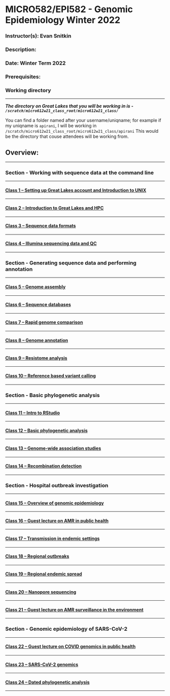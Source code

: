 # MICRO582/EPI582 - Genomic Epidemiology Winter 2022

### Instructor(s): Evan Snitkin

### Description: 

### Date: Winter Term 2022

### Prerequisites:

### Working directory
---------------------

***The directory on Great Lakes that you will be working in is - `/scratch/micro612w21_class_root/micro612w21_class/`***

You can find a folder named after your username/uniqname; for example if my uniqname is `apirani`, I will be working in `/scratch/micro612w21_class_root/micro612w21_class/apirani` This would be the directory that couse attendees will be working from.

## Overview:
------------

### Section - Working with sequence data at the command line
--------------------------------------------------------

#### [Class 1 – Setting up Great Lakes account and Introduction to UNIX](https://github.com/Snitkin-Lab-Umich/MICRO582-EPI582-Winter-2022/blob/main/class/class1/README.md)
***




#### [Class 2 – Introduction to Great Lakes and HPC](https://github.com/Snitkin-Lab-Umich/MICRO582-EPI582-Winter-2022/blob/main/class/class2/README.md)
***




#### [Class 3 – Sequence data formats](https://github.com/Snitkin-Lab-Umich/MICRO582-EPI582-Winter-2022/blob/main/class/class3/README.md)
***




#### [Class 4 – Illumina sequencing data and QC](https://github.com/Snitkin-Lab-Umich/MICRO582-EPI582-Winter-2022/blob/main/class/class4/README.md)
***



### Section - Generating sequence data and performing annotation
------------------------------------------------------------

#### [Class 5 – Genome assembly](https://github.com/Snitkin-Lab-Umich/MICRO582-EPI582-Winter-2022/blob/main/class/class5/README.md)
***




#### [Class 6 – Sequence databases](https://github.com/Snitkin-Lab-Umich/MICRO582-EPI582-Winter-2022/blob/main/class/class6/README.md)
***




#### [Class 7 – Rapid genome comparison](https://github.com/Snitkin-Lab-Umich/MICRO582-EPI582-Winter-2022/blob/main/class/class7/README.md)
***




#### [Class 8 – Genome annotation](https://github.com/Snitkin-Lab-Umich/MICRO582-EPI582-Winter-2022/blob/main/class/class8/README.md)
***




#### [Class 9 – Resistome analysis](https://github.com/Snitkin-Lab-Umich/MICRO582-EPI582-Winter-2022/blob/main/class/class9/README.md)
***




#### [Class 10 – Reference based variant calling](https://github.com/Snitkin-Lab-Umich/MICRO582-EPI582-Winter-2022/blob/main/class/class10/README.md)
***



### Section - Basic phylogenetic analysis
-------------------------------------

#### [Class 11 – Intro to RStudio](https://github.com/Snitkin-Lab-Umich/MICRO582-EPI582-Winter-2022/blob/main/class/class11/README.md)
***




#### [Class 12 – Basic phylogenetic analysis](https://github.com/Snitkin-Lab-Umich/MICRO582-EPI582-Winter-2022/blob/main/class/class12/README.md)
***




#### [Class 13 – Genome-wide association studies](https://github.com/Snitkin-Lab-Umich/MICRO582-EPI582-Winter-2022/blob/main/class/class13/README.md)
***




#### [Class 14 – Recombination detection](https://github.com/Snitkin-Lab-Umich/MICRO582-EPI582-Winter-2022/blob/main/class/class14/README.md)
***



### Section - Hospital outbreak investigation
----------------------------------------------------

#### [Class 15 – Overview of genomic epidemiology](https://github.com/Snitkin-Lab-Umich/MICRO582-EPI582-Winter-2022/blob/main/class/class15/README.md)
***




#### [Class 16 – Guest lecture on AMR in public health](https://github.com/Snitkin-Lab-Umich/MICRO582-EPI582-Winter-2022/blob/main/class/class16/README.md)
***




#### [Class 17 – Transmission in endemic settings](https://github.com/Snitkin-Lab-Umich/MICRO582-EPI582-Winter-2022/blob/main/class/class17/README.md)
***




#### [Class 18 – Regional outbreaks](https://github.com/Snitkin-Lab-Umich/MICRO582-EPI582-Winter-2022/blob/main/class/class18/README.md)
***




#### [Class 19 – Regional endemic spread](https://github.com/Snitkin-Lab-Umich/MICRO582-EPI582-Winter-2022/blob/main/class/class19/README.md)
***



#### [Class 20 – Nanopore sequencing](https://github.com/Snitkin-Lab-Umich/MICRO582-EPI582-Winter-2022/blob/main/class/class20/README.md)
***



#### [Class 21 – Guest lecture on AMR surveillance in the environment](https://github.com/Snitkin-Lab-Umich/MICRO582-EPI582-Winter-2022/blob/main/class/class21/README.md)
***



### Section - Genomic epidemiology of SARS-CoV-2
--------------------------------------------

#### [Class 22 – Guest lecture on COVID genomics in public health](https://github.com/Snitkin-Lab-Umich/MICRO582-EPI582-Winter-2022/blob/main/class/class22/README.md)
***



#### [Class 23 – SARS-CoV-2 genomics](https://github.com/Snitkin-Lab-Umich/MICRO582-EPI582-Winter-2022/blob/main/class/class23/README.md)
***



#### [Class 24 – Dated phylogenetic analysis](https://github.com/Snitkin-Lab-Umich/MICRO582-EPI582-Winter-2022/blob/main/class/class24/README.md)
***


